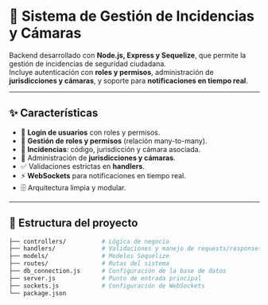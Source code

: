 # 🚨 Sistema de Gestión de Incidencias y Cámaras  

Backend desarrollado con **Node.js, Express y Sequelize**, que permite la gestión de incidencias de seguridad ciudadana.  
Incluye autenticación con **roles y permisos**, administración de **jurisdicciones y cámaras**, y soporte para **notificaciones en tiempo real**.  

---

## ✨ Características  

- 🔑 **Login de usuarios** con roles y permisos.  
- 👥 **Gestión de roles y permisos** (relación many-to-many).  
- 📝 **Incidencias**: código, jurisdicción y cámara asociada.  
- 📍 Administración de **jurisdicciones y cámaras**.  
- ✅ Validaciones estrictas en **handlers**.  
- ⚡ **WebSockets** para notificaciones en tiempo real.  
- 🗄️ Arquitectura limpia y modular.  

---

## 📂 Estructura del proyecto  

```bash
├── controllers/          # Lógica de negocio
├── handlers/             # Validaciones y manejo de requests/responses
├── models/               # Modelos Sequelize
├── routes/               # Rutas del sistema
├── db_connection.js      # Configuración de la base de datos
├── server.js             # Punto de entrada principal
├── sockets.js            # Configuración de WebSockets
└── package.json
